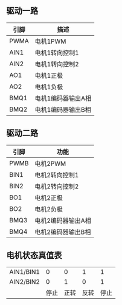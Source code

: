 ## 驱动一路

| 引脚 | 描述               |
| ---- | ------------------ |
| PWMA | 电机1PWM           |
| AIN1 | 电机1转向控制1     |
| AIN2 | 电机1转向控制2     |
| AO1  | 电机1正极          |
| AO2  | 电机1负极          |
| BMQ1 | 电机1编码器输出A相 |
| BMQ2 | 电机1编码器输出B相 |

##  驱动二路

| 引脚 | 功能               |
| ---- | ------------------ |
| PWMB | 电机2PWM           |
| BIN1 | 电机2转向控制1     |
| BIN2 | 电机2转向控制2     |
| BO1  | 电机2正极          |
| BO2  | 电机2负极          |
| BMQ3 | 电机2编码器输出A相 |
| BMQ4 | 电机2编码器输出B相 |

## 电机状态真值表

|           |      |      |      |      |
| --------- | ---- | ---- | ---- | ---- |
| AIN1/BIN1 | 0    | 0    | 1    | 1    |
| AIN2/BIN2 | 0    | 1    | 0    | 1    |
|           | 停止 | 正转 | 反转 | 停止 |


